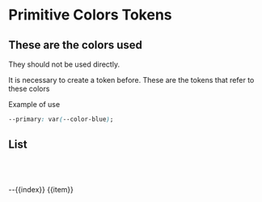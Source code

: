 # Primitive Colors Tokens

## These are the colors used

They should not be used directly.

It is necessary to create a token before. These are the tokens that refer to these colors

Example of use

```css
--primary: var(--color-blue);
```

## List

<script setup lang="ts">

const colorsList = {
  'color-blue': '#5cbdec',
  'color-blue-tr40': '#5cbdec40',
  'color-pink': '#e72179',
  'color-pink-tr40': '#e7217940',
  'color-yellow': '#ffde00',
  'color-yellow-tr40': '#ffde0040',
  'color-red': '#f55d5d',
  'color-red-tr40': '#f55d5d40',
  'color-orange': '#faaf59',
  'color-orange-tr40': '#faaf5940',
  'color-green': '#97dc62',
  'color-green-tr40': '#97dc6240',
  'color-white': '#ffffff',
  
  'color-grey-5' : '#F9F9F9',
  'color-grey-10': "#F0F0F0",
  'color-grey-20': "#a4a4a4",
  'color-grey-30': "#707070",
  'color-grey-40': "#595959",
  'color-grey-50': "#535353",
  'color-grey-55': "#444444",
  'color-grey-60': "#333333",
  'color-grey-63': "#242424",
  'color-grey-66': "#151515",
  'color-grey-80': "#151515",
  'color-grey-90': "#090606",
  'color-black': '#000000',
  'color-black-tr': '#00000029'
}

</script>
<div class="colorContainer">
<copyContainer v-for="(item, index) in colorsList" :copyContent="`var(--${index})`">
    <div class="blockColor" :style="{
        'backgroundColor': item
    }" >
    </div>
    --{{index}}
    <span>{{item}}</span>
</copyContainer >
</div>

<style>
    .blockColor{
        width: 120px;
        height: 50px;
    }
    .colorContainer{
        display: grid;
        grid-template-columns: 1fr 1fr  1fr;
        column-gap: 15px;
    }

</style>
